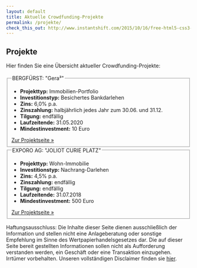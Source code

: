 ```yaml
---
layout: default
title: Aktuelle Crowdfunding-Projekte
permalink: /projekte/
check_this_out: http://www.instantshift.com/2015/10/16/free-html5-css3-pricing-tables/
---
```


<h2>Projekte</h2>
  <div class="entry">
	Hier finden Sie eine Übersicht aktueller Crowdfunding-Projekte:<br><br>
	<div class="ampstart-card pt2">
		<div class="p0 m0 px3 mb4 i-amphtml-form" >
			<fieldset class="border-none p0 m0">
				<legend class="h2 block">BERGFÜRST: "Gera³"</legend>
				<div class="ampstart-input inline-block relative m0 p0">
					<ul>
						<li><b>Projekttyp:</b> Immobilien-Portfolio</li>
						<li><b>Investitionstyp:</b> Besichertes Bankdarlehen</li>
						<li><b>Zins:</b> 6,0% p.a.</li>
						<li><b>Zinszahlung:</b> halbjährlich jedes Jahr zum 30.06. und 31.12.</li>
						<li><b>Tilgung:</b> endfällig</li>
						<li><b>Laufzeitende:</b> 31.05.2020</li>
						<li><b>Mindestinvestment:</b> 10 Euro</li>
					</ul>
					<div class="ta-r m-b30">
						<a href="https://de.bergfuerst.com/immobilien/gera" class="ampstart-btn ampstart-btn-secondary mb3">Zur Projektseite »</a>
					</div>
				</div>			
			</fieldset>
		</div>
	</div>
	<div class="ampstart-card pt2">
		<div class="p0 m0 px3 mb4 i-amphtml-form" >
			<fieldset class="border-none p0 m0">
				<legend class="h2 block">EXPORO AG: "JOLIOT CURIE PLATZ"</legend>
				<div class="ampstart-input inline-block relative m0 p0">
					<ul>
						<li><b>Projekttyp:</b> Wohn-Immobilie</li>
						<li><b>Investitionstyp:</b> Nachrang-Darlehen</li>
						<li><b>Zins:</b> 4,5% p.a.</li>
						<li><b>Zinszahlung:</b> endfällig</li>
						<li><b>Tilgung:</b> endfällig</li>
						<li><b>Laufzeitende:</b> 31.07.2018</li>
						<li><b>Mindestinvestment:</b> 500 Euro</li>
					</ul>
					<div class="ta-r m-b30">
						<a href="https://exporo.de/projekt/joliot-curie-platz" class="ampstart-btn ampstart-btn-secondary mb3">Zur Projektseite »</a>
					</div>
				</div>			
			</fieldset>
		</div>
	</div>
	<div class="kleintext">
		<p>
			Haftungsausschluss: Die Inhalte dieser Seite dienen ausschließlich der Information und stellen nicht eine Anlageberatung oder sonstige Empfehlung im Sinne des Wertpapierhandelsgesetzes dar. Die auf dieser Seite bereit gestellten Informationen sollen nicht als Aufforderung verstanden werden, ein Geschäft oder eine Transaktion einzugehen. Irrtümer vorbehalten.
			Unseren vollständigen Disclaimer finden sie <a href="/disclaimer/">hier</a>.
		</p>
	</div>
</div>
